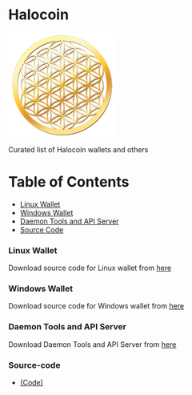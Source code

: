 # Halocoin

![Halocoin!](docs/images/haloservices.png "Halocoin")

Curated list of Halocoin wallets and others

# Table of Contents

- [Linux Wallet](#linux-wallet)
- [Windows Wallet](#windows-wallet)
- [Daemon Tools and API Server](#daemon-tools-and-api-server)
- [Source Code](#source-code)

### Linux Wallet

Download source code for Linux wallet from <a href="docs/linux-wallet/halocoin-qt-linux.tar.gz" download> here </a>

### Windows Wallet

Download source code for Windows wallet from <a href="docs/windows-wallet/halocoin-qt-windows.zip" download> here </a>

### Daemon Tools and API Server

Download Daemon Tools and API Server from <a href="docs/daemon-tools-and-api-server/daemon-tools-and-api-server.tar.gz" download> here </a>

### Source-code

- <a href="https://github.com/haloservices/haloservices-source">(Code)</a>